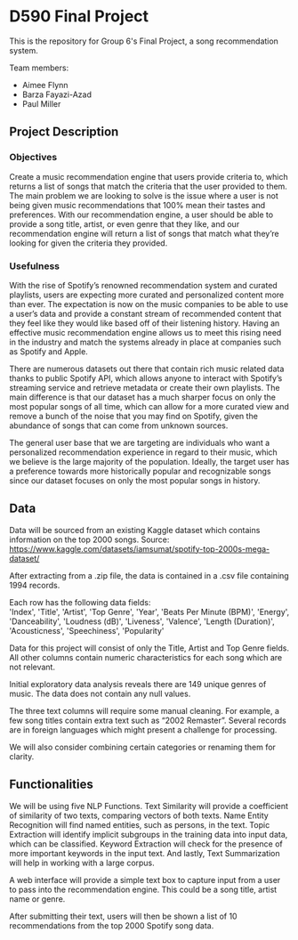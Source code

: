 # D590 Final Project
This is the repository for Group 6's Final Project, a song recommendation system.

Team members:
- Aimee Flynn
- Barza Fayazi-Azad
- Paul Miller


## Project Description 

### Objectives 

Create a music recommendation engine that users provide criteria to, which 
returns a list of songs that match the criteria that the user provided to them. The main problem we are looking to solve is the issue where a user is not being given music recommendations that 100% mean their tastes and preferences. With our recommendation engine, a user should be able to provide a song title, artist, or even genre that they like, and our recommendation engine will return a list of songs that match what they’re looking for given the criteria they provided. 

### Usefulness 

With the rise of Spotify’s renowned recommendation system and curated playlists, users are expecting more curated and personalized content more than ever. The expectation is now on the music companies to be able to use a user’s data and provide a constant stream of recommended content that they feel like they would like based off of their listening history. Having an effective music recommendation engine allows us to meet this rising need in the industry and match the systems already in place at companies such as Spotify and Apple. 

There are numerous datasets out there that contain rich music related data thanks to public Spotify API, which allows anyone to interact with Spotify’s streaming service and retrieve metadata or create their own playlists. The main difference is that our dataset has a much sharper focus on only the most popular songs of all time, which can allow for a more curated view and remove a bunch of the noise that you may find on Spotify, given the abundance of songs that can come from unknown sources. 

The general user base that we are targeting are individuals who want a personalized recommendation experience in regard to their music, which we believe is the large majority of the population. Ideally, the target user has a preference towards more historically popular and recognizable songs since our dataset focuses on only the most popular songs in history. 
 

## Data 
Data will be sourced from an existing Kaggle dataset which contains information on the top 2000 songs. 
Source: https://www.kaggle.com/datasets/iamsumat/spotify-top-2000s-mega-dataset/ 

After extracting from a .zip file, the data is contained in a .csv file containing 1994 records. 

Each row has the following data fields:  
'Index', 'Title', 'Artist', 'Top Genre', 'Year', 'Beats Per Minute (BPM)', 'Energy', 'Danceability', 'Loudness (dB)', 'Liveness', 'Valence', 'Length (Duration)', 'Acousticness', 'Speechiness', 'Popularity' 

Data for this project will consist of only the Title, Artist and Top Genre fields. All other columns contain numeric characteristics for each song which are not relevant. 

Initial exploratory data analysis reveals there are 149 unique genres of music. The data does not contain any null values. 

The three text columns will require some manual cleaning. For example, a few song titles contain extra text such as “2002 Remaster”.  Several records are in foreign languages which might present a challenge for processing. 

We will also consider combining certain categories or renaming them for clarity. 

## Functionalities
We will be using five NLP Functions.  Text Similarity will provide a coefficient of similarity of two texts, comparing vectors of both texts. Name Entity Recognition will find named entities, such as persons, in the text. Topic Extraction will identify implicit subgroups in the training data into input data, which can be classified. Keyword Extraction will check for the presence of more important keywords in the input text. And lastly, Text Summarization will help in working with a large corpus. 

A web interface will provide a simple text box to capture input from a user to pass into the recommendation engine. This could be a song title, artist name or genre. 

After submitting their text, users will then be shown a list of 10 recommendations from the top 2000 Spotify song data. 
